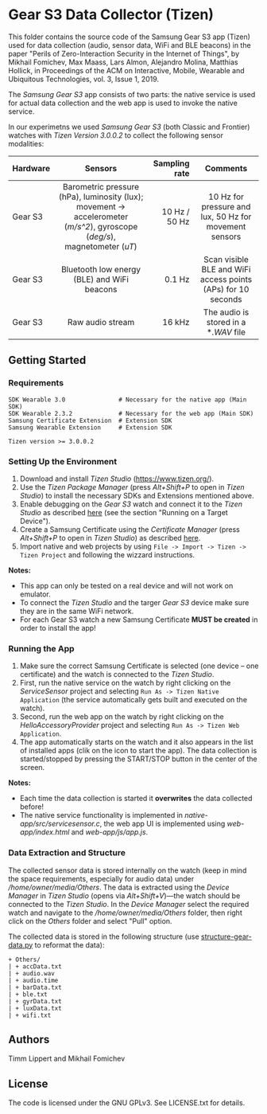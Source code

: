 # Gear S3 Data Collector (Tizen)

This folder contains the source code of the Samsung Gear S3 app (Tizen) used for data collection (audio, sensor data, WiFi and BLE beacons) in the paper "Perils of Zero-Interaction Security in the Internet of Things", by Mikhail Fomichev, Max Maass, Lars Almon, Alejandro Molina, Matthias Hollick, in Proceedings of the ACM on Interactive, Mobile, Wearable and Ubiquitous Technologies, vol. 3, Issue 1, 2019.

The *Samsung Gear S3* app consists of two parts: the native service is used for actual data collection and the web app is used to invoke the native service.  

In our experimetns we used *Samsung Gear S3* (both Classic and Frontier) watches with *Tizen Version 3.0.0.2* to collect the following sensor modalities:

| **Hardware**      | **Sensors**       | **Sampling rate**  | **Comments** |
| ------------- |:-------------:| -----:|:-----------------------:|
| Gear S3  | Barometric pressure (hPa), luminosity (lux);  movement -> accelerometer (*m/s^2*), gyroscope (*deg/s*), magnetometer (*uT*) | 10 Hz / 50 Hz |        10 Hz for pressure and lux, 50 Hz for movement sensors            |
| Gear S3  | Bluetooth low energy (BLE) and WiFi beacons      |   0.1 Hz |  Scan visible BLE and WiFi access points (APs) for 10 seconds     |
| Gear S3  | Raw audio stream   |    16 kHz |     The audio is stored in a **.WAV* file 

## Getting Started

### Requirements

```
SDK Wearable 3.0               # Necessary for the native app (Main SDK)
SDK Wearable 2.3.2             # Necessary for the web app (Main SDK)
Samsung Certificate Extension  # Extension SDK 
Samsung Wearable Extension     # Extension SDK 

Tizen version >= 3.0.0.2 
```

### Setting Up the Environment
1. Download and install *Tizen Studio* (https://www.tizen.org/).
2. Use the *Tizen Package Manager* (press *Alt+Shift+P* to open in *Tizen Studio*) to install the necessary SDKs and Extensions mentioned above.
3. Enable debugging on the *Gear S3* watch and connect it to the *Tizen Studio* as described [here](https://developer.tizen.org/development/training/web-application/getting-started/creating-your-first-tizen-wearable-web-application#run) (see the section "Running on a Target Device").  
4. Create a Samsung Certificate using the *Certificate Manager* (press *Alt+Shift+P* to open in *Tizen Studio*) as described [here](https://developer.tizen.org/development/visual-studio-tools-tizen/tools/certificate-manager).
5. Import native and web projects by using ```File -> Import -> Tizen -> Tizen Project``` and following the wizzard instructions.

**Notes:**
* This app can only be tested on a real device and will not work on emulator. 
* To connect the *Tizen Studio* and the targer *Gear S3* device make sure they are in the same WiFi network.
* For each Gear S3 watch a new Samsung Certificate **MUST be created** in order to install the app! 


### Running the App
1. Make sure the correct Samsung Certificate is selected (one device – one certificate) and the watch is connected to the *Tizen Studio*.
2. First, run the native service on the watch by right clicking on the *ServiceSensor* project and selecting ```Run As -> Tizen Native Application``` (the service automatically gets built and executed on the watch).
3. Second, run the web app on the watch  by right clicking on the *HelloAccessoryProvider* project and selecting ```Run As -> Tizen Web Application```.
4. The app automatically starts on the watch and it also appears in the list of installed apps (clik on the icon to start the app). The data collection is started/stopped by pressing the START/STOP button in the center of the screen.

**Notes:**
* Each time the data collection is started it **overwrites** the data collected before!
* The native service functionality is implemented in *native-app/src/servicesensor.c*, the web app UI is implemented using *web-app/index.html* and *web-app/js/app.js*. 

### Data Extraction and Structure
The collected sensor data is stored internally on the watch (keep in mind the space requirements, especially for audio data) under */home/owner/media/Others*. The data is extracted using the *Device Manager* in *Tizen Studio* (opens via *Alt+Shift+V*)—the watch should be connected to the *Tizen Studio*. In the *Device Manager* select the required watch and navigate to the */home/owner/media/Others* folder, then right click on the *Others* folder and select "Pull" option. 

The collected data is stored in the following structure (use [structure-gear-data.py](https://github.com/seemoo-lab/ubicomp19_zero_interaction_security/tree/master/Preprocessing) to reformat the data):

```
+ Others/ 
| + accData.txt
| + audio.wav
| + audio.time
| + barData.txt
| + ble.txt
| + gyrData.txt
| + luxData.txt
| + wifi.txt
```

## Authors

Timm Lippert and Mikhail Fomichev


## License

The code is licensed under the GNU GPLv3. See LICENSE.txt for details.
